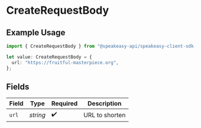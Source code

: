 # CreateRequestBody

## Example Usage

```typescript
import { CreateRequestBody } from "@speakeasy-api/speakeasy-client-sdk-typescript/sdk/models/operations";

let value: CreateRequestBody = {
  url: "https://fruitful-masterpiece.org",
};
```

## Fields

| Field              | Type               | Required           | Description        |
| ------------------ | ------------------ | ------------------ | ------------------ |
| `url`              | *string*           | :heavy_check_mark: | URL to shorten     |